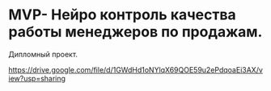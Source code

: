 # MVP- Нейро контроль качества работы менеджеров по продажам. 
Дипломный проект.

https://drive.google.com/file/d/1GWdHd1oNYlqX69QOE59u2ePdqoaEi3AX/view?usp=sharing

